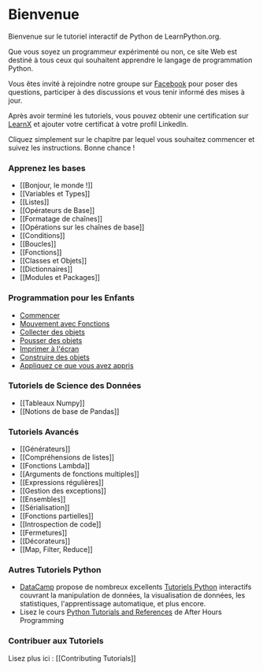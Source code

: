# Bienvenue

Bienvenue sur le tutoriel interactif de Python de LearnPython.org.

Que vous soyez un programmeur expérimenté ou non, ce site Web est destiné à tous ceux qui souhaitent apprendre le langage de programmation Python.<br>

Vous êtes invité à rejoindre notre groupe sur <a href="http://www.facebook.com/groups/180708015327157/">Facebook</a> pour poser des questions, participer à des discussions et vous tenir informé des mises à jour.

Après avoir terminé les tutoriels, vous pouvez obtenir une certification sur [LearnX](https://www.learnx.org) et ajouter votre certificat à votre profil LinkedIn.

Cliquez simplement sur le chapitre par lequel vous souhaitez commencer et suivez les instructions. Bonne chance !<br>

### Apprenez les bases

- [[Bonjour, le monde !]]
- [[Variables et Types]]
- [[Listes]]
- [[Opérateurs de Base]]
- [[Formatage de chaînes]]
- [[Opérations sur les chaînes de base]]
- [[Conditions]]
- [[Boucles]]
- [[Fonctions]]
- [[Classes et Objets]]
- [[Dictionnaires]]
- [[Modules et Packages]]

### Programmation pour les Enfants
- [Commencer](https://codingforkids.io/play/python/intro-level1)
- [Mouvement avec Fonctions](https://codingforkids.io/play/python/intro-level2)
- [Collecter des objets](https://codingforkids.io/play/python/intro-level3)
- [Pousser des objets](https://codingforkids.io/play/python/intro-level4)
- [Imprimer à l'écran](https://codingforkids.io/play/python/intro-level5)
- [Construire des objets](https://codingforkids.io/play/python/intro-level6)
- [Appliquez ce que vous avez appris](https://codingforkids.io/play/python/intro-level7)

### Tutoriels de Science des Données
- [[Tableaux Numpy]]
- [[Notions de base de Pandas]]

### Tutoriels Avancés

- [[Générateurs]]
- [[Compréhensions de listes]]
- [[Fonctions Lambda]]
- [[Arguments de fonctions multiples]]
- [[Expressions régulières]]
- [[Gestion des exceptions]]
- [[Ensembles]]
- [[Sérialisation]]
- [[Fonctions partielles]]
- [[Introspection de code]]
- [[Fermetures]]
- [[Décorateurs]]
- [[Map, Filter, Reduce]]

### Autres Tutoriels Python

- [DataCamp](https://datacamp.pxf.io/c/67577/1012793/13294?sharedId=learnpython.org) propose de nombreux excellents [Tutoriels Python](https://datacamp.pxf.io/c/67577/1012793/13294?sharedId=learnpython.org) interactifs couvrant la manipulation de données, la visualisation de données, les statistiques, l'apprentissage automatique, et plus encore.
- Lisez le cours [Python Tutorials and References](http://www.afterhoursprogramming.com/index.php?article=181) de After Hours Programming

### Contribuer aux Tutoriels

Lisez plus ici : [[Contributing Tutorials]]

